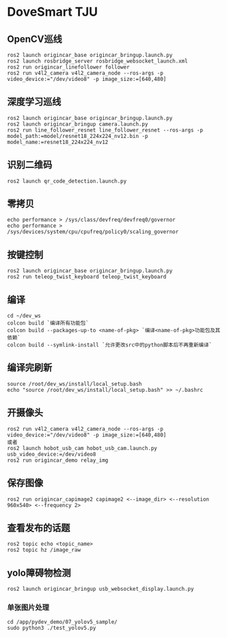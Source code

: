 # DoveSmart TJU

## OpenCV巡线

```Shell
ros2 launch origincar_base origincar_bringup.launch.py
ros2 launch rosbridge_server rosbridge_websocket_launch.xml
ros2 run origincar_linefollower follower
ros2 run v4l2_camera v4l2_camera_node --ros-args -p video_device:="/dev/video8" -p image_size:=[640,480]
```

## 深度学习巡线

```Shell
ros2 launch origincar_base origincar_bringup.launch.py
ros2 launch origincar_bringup camera.launch.py
ros2 run line_follower_resnet line_follower_resnet --ros-args -p model_path:=model/resnet18_224x224_nv12.bin -p model_name:=resnet18_224x224_nv12
```

## 识别二维码

```Shell
ros2 launch qr_code_detection.launch.py
```

## 零拷贝

```Shell
echo performance > /sys/class/devfreq/devfreq0/governor
echo performance > /sys/devices/system/cpu/cpufreq/policy0/scaling_governor
```

## 按键控制

```Shell
ros2 launch origincar_base origincar_bringup.launch.py
ros2 run teleop_twist_keyboard teleop_twist_keyboard
```

## 编译

```Shell
cd ~/dev_ws
colcon build `编译所有功能包`
colcon build --packages-up-to <name-of-pkg> `编译<name-of-pkg>功能包及其依赖`
colcon build --symlink-install `允许更改src中的python脚本后不再重新编译`
```

## 编译完刷新

```Shell
source /root/dev_ws/install/local_setup.bash
echo "source /root/dev_ws/install/local_setup.bash" >> ~/.bashrc
```

## 开摄像头

```Shell
ros2 run v4l2_camera v4l2_camera_node --ros-args -p video_device:="/dev/video8" -p image_size:=[640,480]
或者
ros2 launch hobot_usb_cam hobot_usb_cam.launch.py usb_video_device:=/dev/video8
ros2 run origincar_demo relay_img
```

## 保存图像

```Shell
ros2 run origincar_capimage2 capimage2 <--image_dir> <--resolution 960x540> <--frequency 2>
```

## 查看发布的话题

```Shell
ros2 topic echo <topic_name>
ros2 topic hz /image_raw
```

## yolo障碍物检测

```Shell
ros2 launch origincar_bringup usb_websocket_display.launch.py
```

### 单张图片处理

```Shell
cd /app/pydev_demo/07_yolov5_sample/
sudo python3 ./test_yolov5.py
```
